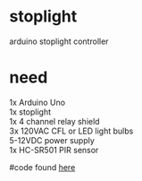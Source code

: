 # stoplight
arduino stoplight controller 

# need
1x Arduino Uno  
1x stoplight  
1x 4 channel relay shield  
3x 120VAC CFL or LED light bulbs   
5-12VDC power supply  
1x HC-SR501 PIR sensor

#code
found [here](code/traffic_light/traffic_light.ino)  
